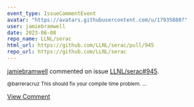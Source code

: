 ```yaml
---
event_type: IssueCommentEvent
avatar: "https://avatars.githubusercontent.com/u/17935880?"
user: jamiebramwell
date: 2023-06-08
repo_name: LLNL/serac
html_url: https://github.com/LLNL/serac/pull/945
repo_url: https://github.com/LLNL/serac
---
```


<a href='https://github.com/jamiebramwell' target='_blank'>jamiebramwell</a> commented on issue <a href='https://github.com/LLNL/serac/pull/945' target='_blank'>LLNL/serac#945</a>.

<small>@barreracruz This should fix your compile time problem....</small>

<a href='https://github.com/LLNL/serac/pull/945' target='_blank'>View Comment</a>